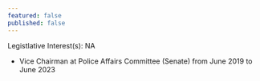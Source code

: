 ```yaml
---
featured: false
published: false
---
```

Legistlative Interest(s): NA

* Vice Chairman at Police Affairs Committee (Senate) from June 2019 to June 2023